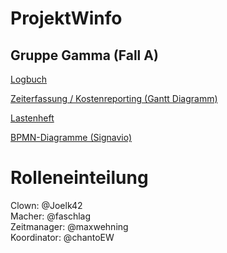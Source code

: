 # ProjektWinfo
## Gruppe Gamma (Fall A)

[Logbuch](https://github.com/chantoEW/ProjektWinfo/issues)

[Zeiterfassung / Kostenreporting (Gantt Diagramm)](https://w-hs.sciebo.de/f/312592459)  

[Lastenheft](https://moodle.w-hs.de/pluginfile.php/485234/mod_resource/content/3/20240411_Lastenheft_DVProjektWinfo_SS2024_Autovermietung.pdf)

[BPMN-Diagramme (Signavio)](https://academic.signavio.com/p/explorer#)    

# Rolleneinteilung

Clown: @Joelk42   
Macher: @faschlag  
Zeitmanager: @maxwehning  
Koordinator: @chantoEW  
